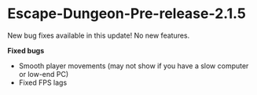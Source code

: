 # Escape-Dungeon-Pre-release-2.1.5
New bug fixes available in this update! No new features.

**Fixed bugs**
 - Smooth player movements (may not show if you have a slow computer or low-end PC)
 - Fixed FPS lags

